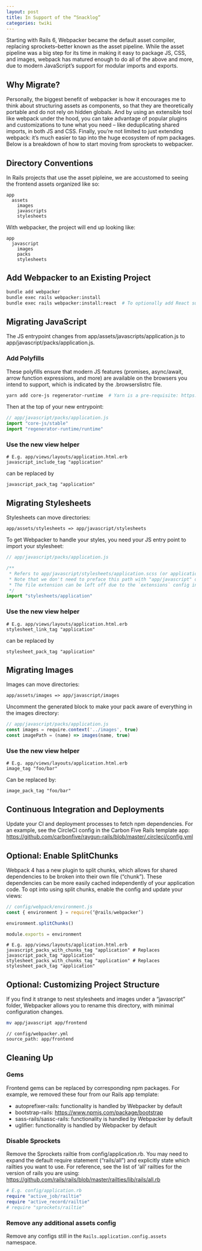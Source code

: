 ```yaml
---
layout: post
title: In Support of the “Snacklog”
categories: twiki
---
```


Starting with Rails 6, Webpacker became the default asset compiler, replacing sprockets–better known as the asset pipeline. While the asset pipeline was a big step for its time in making it easy to package JS, CSS, and images, webpack has matured enough to do all of the above and more, due to modern JavaScript’s support for modular imports and exports.

## Why Migrate?
Personally, the biggest benefit of webpacker is how it encourages me to think about structuring assets as components, so that they are theoretically portable and do not rely on hidden globals. And by using an extensible tool like webpack under the hood, you can take advantage of popular plugins and customizations to tune what you need – like deduplicating shared imports, in both JS and CSS. Finally, you’re not limited to just extending webpack: it’s much easier to tap into the huge ecosystem of npm packages. Below is a breakdown of how to start moving from sprockets to webpacker.

## Directory Conventions

In Rails projects that use the asset pipleine, we are accustomed to seeing the frontend assets organized like so:

```
app
  assets
    images
    javascripts
    stylesheets
```

With webpacker, the project will end up looking like:

```
app
  javascript
    images
    packs
    stylesheets
```

## Add Webpacker to an Existing Project

```sh
bundle add webpacker
bundle exec rails webpacker:install
bundle exec rails webpacker:install:react  # To optionally add React support. See Webpacker documentation for other supported frontend frameworks
```

## Migrating JavaScript

The JS entrypoint changes from app/assets/javascripts/application.js to app/javascript/packs/application.js.

### Add Polyfills

These polyfills ensure that modern JS features (promises, async/await, arrow function expressions, and more) are available on the browsers you intend to support, which is indicated by the .browserslistrc file.

```sh
yarn add core-js regenerator-runtime  # Yarn is a pre-requisite: https://yarnpkg.com/
```

Then at the top of your new entrypoint:

```js
// app/javascript/packs/application.js
import "core-js/stable"
import "regenerator-runtime/runtime"
```

### Use the new view helper

```erb
# E.g. app/views/layouts/application.html.erb
javascript_include_tag "application"
```

can be replaced by

```erb
javascript_pack_tag "application"
```

## Migrating Stylesheets

Stylesheets can move directories:

```
app/assets/stylesheets => app/javascript/stylesheets
```

To get Webpacker to handle your styles, you need your JS entry point to import your stylesheet:

```js
// app/javascript/packs/application.js

/**
 * Refers to app/javascript/stylesheets/application.scss (or application.css)
 * Note that we don't need to preface this path with "app/javascript" due to the `source_path` config set in config/webpacker.yml. Magical!
 * The file extension can be left off due to the `extensions` config in config/webpacker.yml.
 */
import "stylesheets/application"
```

### Use the new view helper

```erb
# E.g. app/views/layouts/application.html.erb
stylesheet_link_tag "application"
```

can be replaced by

```erb
stylesheet_pack_tag "application"
```

## Migrating Images

Images can move directories:

```
app/assets/images => app/javascript/images
```

Uncomment the generated block to make your pack aware of everything in the images directory:

```js
// app/javascript/packs/application.js
const images = require.context('../images', true)
const imagePath = (name) => images(name, true)
```

### Use the new view helper

```erb
# E.g. app/views/layouts/application.html.erb
image_tag "foo/bar"
```

Can be replaced by:

```erb
image_pack_tag "foo/bar"
```

## Continuous Integration and Deployments
Update your CI and deployment processes to fetch npm dependencies. For an example, see the CircleCI config in the Carbon Five Rails template app: https://github.com/carbonfive/raygun-rails/blob/master/.circleci/config.yml


## Optional: Enable SplitChunks
Webpack 4 has a new plugin to split chunks, which allows for shared dependencies to be broken into their own file (“chunk”). These dependencies can be more easily cached independently of your application code. To opt into using split chunks, enable the config and update your views:

```js
// config/webpack/environment.js
const { environment } = require(‘@rails/webpacker’)

environment.splitChunks()

module.exports = environment
```

```erb
# E.g. app/views/layouts/application.html.erb
javascript_packs_with_chunks_tag "application" # Replaces javascript_pack_tag "application"
stylesheet_packs_with_chunks_tag "application" # Replaces stylesheet_pack_tag "application"
```

## Optional: Customizing Project Structure
If you find it strange to nest stylesheets and images under a “javascript” folder, Webpacker allows you to rename this directory, with minimal configuration changes.

```sh
mv app/javascript app/frontend
```

```
// config/webpacker.yml
source_path: app/frontend
```

## Cleaning Up

### Gems
Frontend gems can be replaced by corresponding npm packages. For example, we removed these four from our Rails app template:

* autoprefixer-rails: functionality is handled by Webpacker by default
* bootstrap-rails: https://www.npmjs.com/package/bootstrap
* sass-rails/sassc-rails: functionality is handled by Webpacker by default
* uglifier: functionality is handled by Webpacker by default

### Disable Sprockets

Remove the Sprockets railtie from config/application.rb. You may need to expand the default require statement (“rails/all”) and explicitly state which railties you want to use. For reference, see the list of ‘all’ railties for the version of rails you are using: https://github.com/rails/rails/blob/master/railties/lib/rails/all.rb

```rb
# E.g. config/application.rb
require "active_job/railtie"
require "active_record/railtie"
# require "sprockets/railtie"
```

### Remove any additional assets config

Remove any configs still in the `Rails.application.config.assets` namespace.
